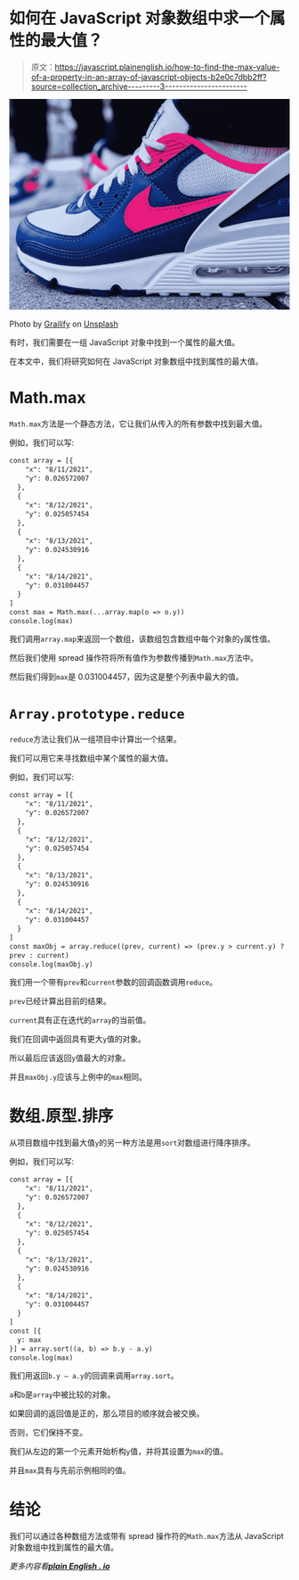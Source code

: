 # 如何在 JavaScript 对象数组中求一个属性的最大值？

> 原文：<https://javascript.plainenglish.io/how-to-find-the-max-value-of-a-property-in-an-array-of-javascript-objects-b2e0c7dbb2ff?source=collection_archive---------3----------------------->

![](img/f88a326188a4eed0356a256ffb87dfae.png)

Photo by [Grailify](https://unsplash.com/@grailify?utm_source=medium&utm_medium=referral) on [Unsplash](https://unsplash.com?utm_source=medium&utm_medium=referral)

有时，我们需要在一组 JavaScript 对象中找到一个属性的最大值。

在本文中，我们将研究如何在 JavaScript 对象数组中找到属性的最大值。

# Math.max

`Math.max`方法是一个静态方法，它让我们从传入的所有参数中找到最大值。

例如，我们可以写:

```
const array = [{
    "x": "8/11/2021",
    "y": 0.026572007
  },
  {
    "x": "8/12/2021",
    "y": 0.025057454
  },
  {
    "x": "8/13/2021",
    "y": 0.024530916
  },
  {
    "x": "8/14/2021",
    "y": 0.031004457
  }
]
const max = Math.max(...array.map(o => o.y))
console.log(max)
```

我们调用`array.map`来返回一个数组，该数组包含数组中每个对象的`y`属性值。

然后我们使用 spread 操作符将所有值作为参数传播到`Math.max`方法中。

然后我们得到`max`是 0.031004457，因为这是整个列表中最大的值。

# `Array.prototype.reduce`

`reduce`方法让我们从一组项目中计算出一个结果。

我们可以用它来寻找数组中某个属性的最大值。

例如，我们可以写:

```
const array = [{
    "x": "8/11/2021",
    "y": 0.026572007
  },
  {
    "x": "8/12/2021",
    "y": 0.025057454
  },
  {
    "x": "8/13/2021",
    "y": 0.024530916
  },
  {
    "x": "8/14/2021",
    "y": 0.031004457
  }
]
const maxObj = array.reduce((prev, current) => (prev.y > current.y) ? prev : current)
console.log(maxObj.y)
```

我们用一个带有`prev`和`current`参数的回调函数调用`reduce`。

`prev`已经计算出目前的结果。

`current`具有正在迭代的`array`的当前值。

我们在回调中返回具有更大`y`值的对象。

所以最后应该返回`y`值最大的对象。

并且`maxObj.y`应该与上例中的`max`相同。

# 数组.原型.排序

从项目数组中找到最大值`y`的另一种方法是用`sort`对数组进行降序排序。

例如，我们可以写:

```
const array = [{
    "x": "8/11/2021",
    "y": 0.026572007
  },
  {
    "x": "8/12/2021",
    "y": 0.025057454
  },
  {
    "x": "8/13/2021",
    "y": 0.024530916
  },
  {
    "x": "8/14/2021",
    "y": 0.031004457
  }
]
const [{
  y: max
}] = array.sort((a, b) => b.y - a.y)
console.log(max)
```

我们用返回`b.y — a.y`的回调来调用`array.sort`。

`a`和`b`是`array`中被比较的对象。

如果回调的返回值是正的，那么项目的顺序就会被交换。

否则，它们保持不变。

我们从左边的第一个元素开始析构`y`值，并将其设置为`max`的值。

并且`max`具有与先前示例相同的值。

# 结论

我们可以通过各种数组方法或带有 spread 操作符的`Math.max`方法从 JavaScript 对象数组中找到属性的最大值。

*更多内容看*[***plain English . io***](http://plainenglish.io)